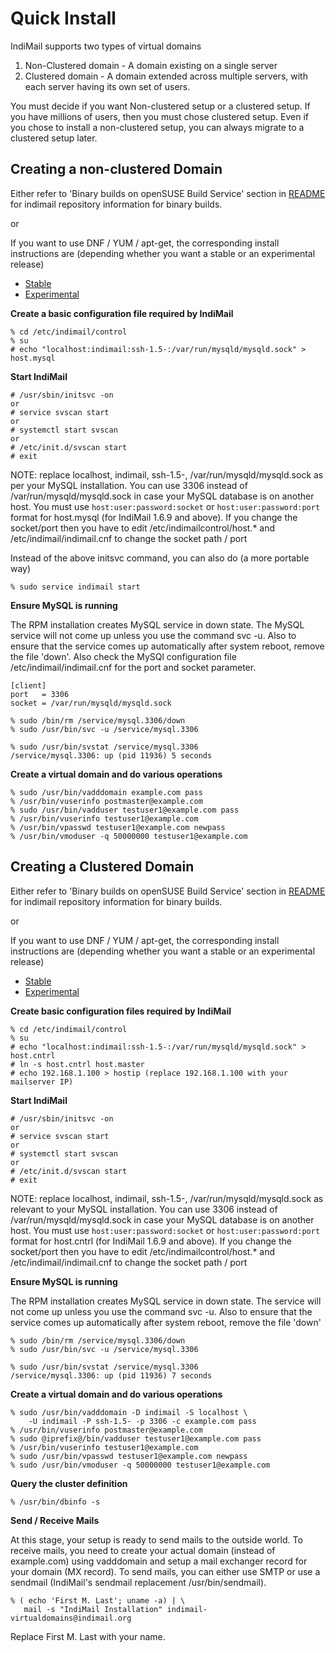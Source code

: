 # Quick Install

IndiMail supports two types of virtual domains

1. Non-Clustered domain - A domain existing on a single server
2. Clustered domain - A domain extended across multiple servers, with each
   server having its own set of users.
   
You must decide if you want Non-clustered setup or a clustered setup. If you have millions of users, then you must chose clustered setup. Even if you chose to install a non-clustered setup, you can always migrate to a clustered setup later.


## Creating a non-clustered Domain

Either refer to 'Binary builds on openSUSE Build Service' section in [README](README-indimail.md) for indimail repository information for binary builds.

or

If you want to use DNF / YUM / apt-get, the corresponding install instructions are (depending whether you want a stable or an experimental release)

* [Stable](https://software.opensuse.org/download.html?project=home%3Aindimail&package=indimail)
* [Experimental](https://software.opensuse.org/download.html?project=home%3Ambhangui&package=indimail)

**Create a basic configuration file required by IndiMail**

```
% cd /etc/indimail/control
% su
# echo "localhost:indimail:ssh-1.5-:/var/run/mysqld/mysqld.sock" > host.mysql
```

**Start IndiMail**

```
# /usr/sbin/initsvc -on
or
# service svscan start
or
# systemctl start svscan
or
# /etc/init.d/svscan start
# exit
```

NOTE: replace localhost, indimail, ssh-1.5-, /var/run/mysqld/mysqld.sock as per your MySQL installation. You can use 3306 instead of /var/run/mysqld/mysqld.sock in case your MySQL database is on another host. You must use `host:user:password:socket` or `host:user:password:port` format for host.mysql (for IndiMail 1.6.9 and above).  If you change the socket/port then you have to edit /etc/indimailcontrol/host.\* and /etc/indimail/indimail.cnf to change the socket path / port
 
Instead of the above initsvc command, you can also do (a more portable way)

```
% sudo service indimail start
```

**Ensure MySQL is running**

The RPM installation creates MySQL service in down state. The MySQL service will not come up unless you use the command svc -u. Also to ensure that the service comes up automatically after system reboot, remove the file 'down'. Also check the MySQl configuration file /etc/indimail/indimail.cnf for the port and socket parameter.

```
[client]
port   = 3306
socket = /var/run/mysqld/mysqld.sock
```

```
% sudo /bin/rm /service/mysql.3306/down
% sudo /usr/bin/svc -u /service/mysql.3306

% sudo /usr/bin/svstat /service/mysql.3306
/service/mysql.3306: up (pid 11936) 5 seconds
```

**Create a virtual domain and do various operations**

```
% sudo /usr/bin/vadddomain example.com pass
% /usr/bin/vuserinfo postmaster@example.com
% sudo /usr/bin/vadduser testuser1@example.com pass
% /usr/bin/vuserinfo testuser1@example.com
% /usr/bin/vpasswd testuser1@example.com newpass
% /usr/bin/vmoduser -q 50000000 testuser1@example.com
```


## Creating a Clustered Domain

Either refer to 'Binary builds on openSUSE Build Service' section in [README](README-indimail.md) for indimail repository information for binary builds.

or

If you want to use DNF / YUM / apt-get, the corresponding install instructions are (depending whether you want a stable or an experimental release)

* [Stable](https://software.opensuse.org/download.html?project=home%3Aindimail&package=indimail)
* [Experimental](https://software.opensuse.org/download.html?project=home%3Ambhangui&package=indimail)

**Create basic configuration files required by IndiMail**

```
% cd /etc/indimail/control
% su
# echo "localhost:indimail:ssh-1.5-:/var/run/mysqld/mysqld.sock" > host.cntrl
# ln -s host.cntrl host.master
# echo 192.168.1.100 > hostip (replace 192.168.1.100 with your mailserver IP)
```

**Start IndiMail**

```
# /usr/sbin/initsvc -on
or
# service svscan start
or
# systemctl start svscan
or
# /etc/init.d/svscan start
# exit
```

NOTE: replace localhost, indimail, ssh-1.5-, /var/run/mysqld/mysqld.sock as relevant to your MySQL installation. You can use 3306 instead of /var/run/mysqld/mysqld.sock in case your MySQL database is on another host.  You must use `host:user:password:socket` or `host:user:password:port` format for host.cntrl (for IndiMail 1.6.9 and above).  If you change the socket/port then you have to edit /etc/indimailcontrol/host.\* and /etc/indimail/indimail.cnf to change the socket path / port

**Ensure MySQL is running**

The RPM installation creates MySQL service in down state. The service will not come up unless you use the command svc -u. Also to ensure that the service comes up automatically after system reboot, remove the file 'down'

```
% sudo /bin/rm /service/mysql.3306/down
% sudo /usr/bin/svc -u /service/mysql.3306

% sudo /usr/bin/svstat /service/mysql.3306
/service/mysql.3306: up (pid 11936) 7 seconds
```

**Create a virtual domain and do various operations**

```
% sudo /usr/bin/vadddomain -D indimail -S localhost \
    -U indimail -P ssh-1.5- -p 3306 -c example.com pass
% /usr/bin/vuserinfo postmaster@example.com
% sudo @iprefix@/bin/vadduser testuser1@example.com pass
% /usr/bin/vuserinfo testuser1@example.com
% sudo /usr/bin/vpasswd testuser1@example.com newpass
% sudo /usr/bin/vmoduser -q 50000000 testuser1@example.com
```

**Query the cluster definition**

```
% /usr/bin/dbinfo -s
```


**Send / Receive Mails**

At this stage, your setup is ready to send mails to the outside world. To receive mails, you need to create your actual domain (instead of example.com) using vadddomain and setup a mail exchanger record for your domain (MX record). To send mails, you can either use SMTP or use a sendmail (IndiMail's sendmail replacement /usr/bin/sendmail).

```
% ( echo 'First M. Last'; uname -a) | \
   mail -s "IndiMail Installation" indimail-virtualdomains@indimail.org
```

Replace First M. Last with your name.
